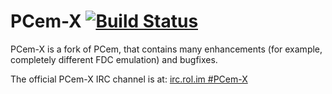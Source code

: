 # PCem-X [![Build Status](http://citadel.rol.im:8080/job/PCem-X/badge/icon)](http://citadel.rol.im:8080/job/PCem-X)

PCem-X is a fork of PCem, that contains many enhancements (for example, completely different FDC emulation) and bugfixes.

The official PCem-X IRC channel is at: [irc.rol.im #PCem-X](http://rol.im/chat/PCem-X)
